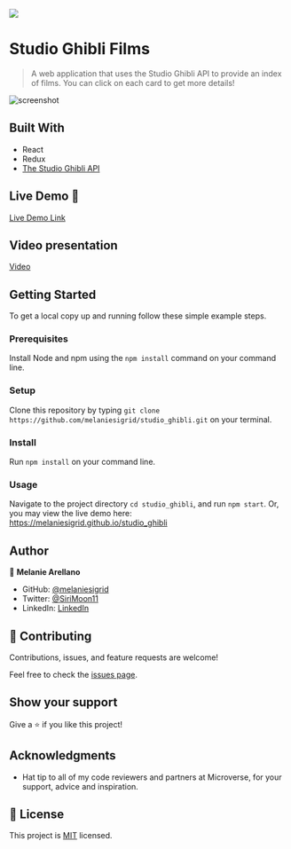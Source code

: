 ![](https://img.shields.io/badge/Microverse-blueviolet)

# Studio Ghibli Films

> A web application that uses the Studio Ghibli API to provide an index of films. You can click on each card to get more details!

![screenshot](./ghibli_screenshot.gif)

## Built With

- React
- Redux
- [The Studio Ghibli API](https://ghibliapi.herokuapp.com/#)

## Live Demo 🚀

[Live Demo Link](https://melaniesigrid.github.io/studio_ghibli)

## Video presentation
[Video](https://www.loom.com/share/2b36ce2b4ffa41b0a4ca1f0eb290e72f)

## Getting Started

To get a local copy up and running follow these simple example steps.

### Prerequisites
Install Node and npm using the `npm install` command on your command line.

### Setup
Clone this repository by typing `git clone https://github.com/melaniesigrid/studio_ghibli.git` on your terminal.

### Install
Run `npm install` on your command line.

### Usage
Navigate to the project directory `cd studio_ghibli`, and run `npm start`. Or, you may view the live demo here: https://melaniesigrid.github.io/studio_ghibli


## Author

👤 **Melanie Arellano**

- GitHub: [@melaniesigrid](https://github.com/melaniesigrid)
- Twitter: [@SiriMoon11](https://twitter.com/SiriMoon11)
- LinkedIn: [LinkedIn](https://www.linkedin.com/in/melaniesigrid/)

## 🤝 Contributing

Contributions, issues, and feature requests are welcome!

Feel free to check the [issues page](../../issues/).

## Show your support

Give a ⭐️ if you like this project!

## Acknowledgments

- Hat tip to all of my code reviewers and partners at Microverse, for your support, advice and inspiration.

## 📝 License

This project is [MIT](./MIT.md) licensed.
